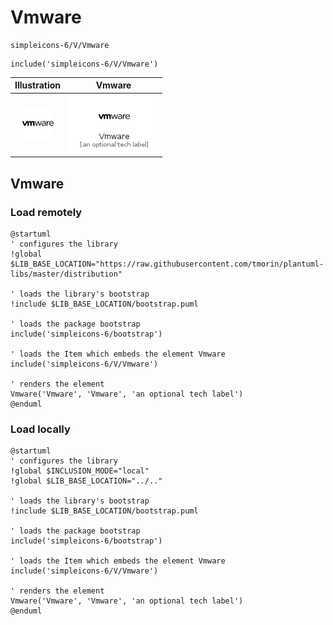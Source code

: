 # Vmware


```text
simpleicons-6/V/Vmware
```

```text
include('simpleicons-6/V/Vmware')
```



| Illustration | Vmware |
| :---: | :---: |
| ![illustration for Illustration](../../simpleicons-6/V/Vmware.png) | ![illustration for Vmware](../../simpleicons-6/V/Vmware.Local.png) |




## Vmware

### Load remotely
```plantuml
@startuml
' configures the library
!global $LIB_BASE_LOCATION="https://raw.githubusercontent.com/tmorin/plantuml-libs/master/distribution"

' loads the library's bootstrap
!include $LIB_BASE_LOCATION/bootstrap.puml

' loads the package bootstrap
include('simpleicons-6/bootstrap')

' loads the Item which embeds the element Vmware
include('simpleicons-6/V/Vmware')

' renders the element
Vmware('Vmware', 'Vmware', 'an optional tech label')
@enduml
```

### Load locally
```plantuml
@startuml
' configures the library
!global $INCLUSION_MODE="local"
!global $LIB_BASE_LOCATION="../.."

' loads the library's bootstrap
!include $LIB_BASE_LOCATION/bootstrap.puml

' loads the package bootstrap
include('simpleicons-6/bootstrap')

' loads the Item which embeds the element Vmware
include('simpleicons-6/V/Vmware')

' renders the element
Vmware('Vmware', 'Vmware', 'an optional tech label')
@enduml
```

